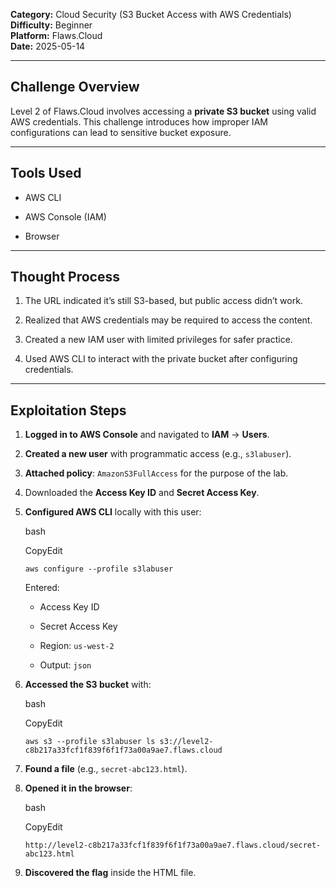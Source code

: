 **Category:** Cloud Security (S3 Bucket Access with AWS Credentials)  
**Difficulty:** Beginner  
**Platform:** Flaws.Cloud  
**Date:** 2025-05-14  

---

## Challenge Overview

Level 2 of Flaws.Cloud involves accessing a **private S3 bucket** using valid AWS credentials. This challenge introduces how improper IAM configurations can lead to sensitive bucket exposure.

---

## Tools Used

- AWS CLI
    
- AWS Console (IAM)
    
- Browser
    

---

## Thought Process

1. The URL indicated it’s still S3-based, but public access didn’t work.
    
2. Realized that AWS credentials may be required to access the content.
    
3. Created a new IAM user with limited privileges for safer practice.
    
4. Used AWS CLI to interact with the private bucket after configuring credentials.
    

---

## Exploitation Steps

1. **Logged in to AWS Console** and navigated to **IAM** → **Users**.
    
2. **Created a new user** with programmatic access (e.g., `s3labuser`).
    
3. **Attached policy**: `AmazonS3FullAccess` for the purpose of the lab.
    
4. Downloaded the **Access Key ID** and **Secret Access Key**.
    
5. **Configured AWS CLI** locally with this user:
    
    bash
    
    CopyEdit
    
    `aws configure --profile s3labuser`
    
    Entered:
    
    - Access Key ID
        
    - Secret Access Key
        
    - Region: `us-west-2`
        
    - Output: `json`
        
6. **Accessed the S3 bucket** with:
    
    bash
    
    CopyEdit
    
    `aws s3 --profile s3labuser ls s3://level2-c8b217a33fcf1f839f6f1f73a00a9ae7.flaws.cloud`
    
7. **Found a file** (e.g., `secret-abc123.html`).
    
8. **Opened it in the browser**:
    
    bash
    
    CopyEdit
    
    `http://level2-c8b217a33fcf1f839f6f1f73a00a9ae7.flaws.cloud/secret-abc123.html`
    
9. **Discovered the flag** inside the HTML file.